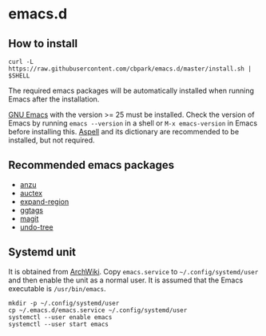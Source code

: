 # emacs.d

## How to install

```
curl -L https://raw.githubusercontent.com/cbpark/emacs.d/master/install.sh | $SHELL
```

The required emacs packages will be automatically installed when running Emacs after the installation.

[GNU Emacs](https://www.gnu.org/software/emacs/) with the version >= 25 must be installed. Check the version of Emacs by running `emacs --version` in a shell or `M-x emacs-version` in Emacs before installing this. [Aspell](http://aspell.net) and its dictionary are recommended to be installed, but not required.

## Recommended emacs packages

- [anzu](https://github.com/syohex/emacs-anzu)
- [auctex](https://www.gnu.org/software/auctex/)
- [expand-region](https://github.com/magnars/expand-region.el)
- [ggtags](https://github.com/leoliu/ggtags)
- [magit](https://magit.vc/)
- [undo-tree](http://www.dr-qubit.org/undo-tree.html)

## Systemd unit

It is obtained from [ArchWiki](https://wiki.archlinux.org/index.php/Emacs). Copy `emacs.service` to `~/.config/systemd/user` and then enable the unit as a normal user. It is assumed that the Emacs executable is `/usr/bin/emacs`.

```
mkdir -p ~/.config/systemd/user
cp ~/.emacs.d/emacs.service ~/.config/systemd/user
systemctl --user enable emacs
systemctl --user start emacs
```

